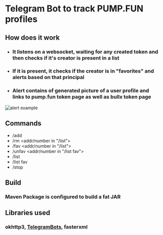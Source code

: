 # Telegram Bot to track PUMP.FUN profiles

## How does it work
- ### It listens on a websocket, waiting for any created token and then checks if it's creator is present in a list
- ### If it is present, it checks if the creator is in "favorites" and alerts based on that principal
- ### Alert contains of generated picture of a user profile and links to pump.fun token page as well as bullx token page
![alert example](https://i.postimg.cc/2SqmptmV/image.png)

## Commands
- /add <addr>
- /rm <addr/number in "/list">
- /fav <addr/number in "/list">
- /unfav <addr/number in "/list fav">
- /list
- /list fav
- /stop

## Build
### Maven Package is configured to build a fat JAR

## Libraries used
### okhttp3, [TelegramBots](https://github.com/rubenlagus/TelegramBots), fasterxml
